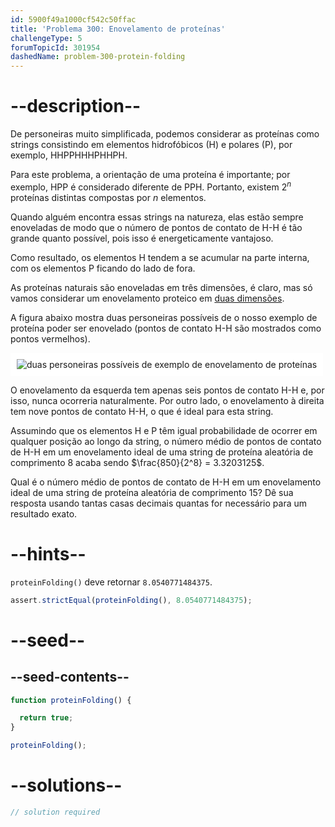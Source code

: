 ```yaml
---
id: 5900f49a1000cf542c50ffac
title: 'Problema 300: Enovelamento de proteínas'
challengeType: 5
forumTopicId: 301954
dashedName: problem-300-protein-folding
---
```


# --description--

De personeiras muito simplificada, podemos considerar as proteínas como strings consistindo em elementos hidrofóbicos (H) e polares (P), por exemplo, HHPPHHHPHHPH.

Para este problema, a orientação de uma proteína é importante; por exemplo, HPP é considerado diferente de PPH. Portanto, existem $2^n$ proteínas distintas compostas por $n$ elementos.

Quando alguém encontra essas strings na natureza, elas estão sempre enoveladas de modo que o número de pontos de contato de H-H é tão grande quanto possível, pois isso é energeticamente vantajoso.

Como resultado, os elementos H tendem a se acumular na parte interna, com os elementos P ficando do lado de fora.

As proteínas naturais são enoveladas em três dimensões, é claro, mas só vamos considerar um enovelamento proteico em <u>duas dimensões</u>.

A figura abaixo mostra duas personeiras possíveis de o nosso exemplo de proteína poder ser enovelado (pontos de contato H-H são mostrados como pontos vermelhos).

<img class="img-responsive center-block" alt="duas personeiras possíveis de exemplo de enovelamento de proteínas" src="https://cdn.freecodecamp.org/curriculum/project-euler/protein-folding.gif" style="background-color: white; padding: 10px;" />

O enovelamento da esquerda tem apenas seis pontos de contato H-H e, por isso, nunca ocorreria naturalmente. Por outro lado, o enovelamento à direita tem nove pontos de contato H-H, o que é ideal para esta string.

Assumindo que os elementos H e P têm igual probabilidade de ocorrer em qualquer posição ao longo da string, o número médio de pontos de contato de H-H em um enovelamento ideal de uma string de proteína aleatória de comprimento 8 acaba sendo $\frac{850}{2^8} = 3.3203125$.

Qual é o número médio de pontos de contato de H-H em um enovelamento ideal de uma string de proteína aleatória de comprimento 15? Dê sua resposta usando tantas casas decimais quantas for necessário para um resultado exato.

# --hints--

`proteinFolding()` deve retornar `8.0540771484375`.

```js
assert.strictEqual(proteinFolding(), 8.0540771484375);
```

# --seed--

## --seed-contents--

```js
function proteinFolding() {

  return true;
}

proteinFolding();
```

# --solutions--

```js
// solution required
```
